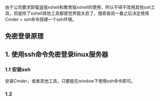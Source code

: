 由于公司要求卸载盗版xshell和教育版xshell的使用，所以不得不改用其他ssh工具，但是除了xshell其他工具都感觉界面太丑了，搜索查阅一番之后决定使用Cmder + ssh命令搭建一个ssh环境。

## 免密登录原理


## 1. 使用ssh命令免密登录linux服务器
### 1.1 安装ssh
安装Cmder，或者其他工具，只要能在window下使用ssh命令即可。

### 1.2 